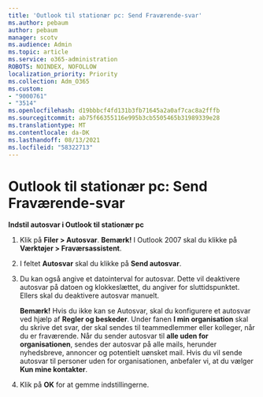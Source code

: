 ```yaml
---
title: 'Outlook til stationær pc: Send Fraværende-svar'
ms.author: pebaum
author: pebaum
manager: scotv
ms.audience: Admin
ms.topic: article
ms.service: o365-administration
ROBOTS: NOINDEX, NOFOLLOW
localization_priority: Priority
ms.collection: Adm_O365
ms.custom:
- "9000761"
- "3514"
ms.openlocfilehash: d19bbbcf4fd131b3fb71645a2a0af7cac8a2fffb
ms.sourcegitcommit: ab75f66355116e995b3cb5505465b31989339e28
ms.translationtype: MT
ms.contentlocale: da-DK
ms.lasthandoff: 08/13/2021
ms.locfileid: "58322713"
---
```

# <a name="outlook-desktop-send-out-of-office-replies"></a>Outlook til stationær pc: Send Fraværende-svar

**Indstil autosvar i Outlook til stationær pc**

1. Klik på **Filer > Autosvar**. 
    **Bemærk!** I Outlook 2007 skal du klikke på **Værktøjer > Fraværsassistent**.

2. I feltet **Autosvar** skal du klikke på **Send autosvar**.

3. Du kan også angive et datointerval for autosvar. Dette vil deaktivere autosvar på datoen og klokkeslættet, du angiver for sluttidspunktet. Ellers skal du deaktivere autosvar manuelt.

    **Bemærk!** Hvis du ikke kan se Autosvar, skal du konfigurere et autosvar ved hjælp af **Regler og beskeder**. Under fanen **I min organisation** skal du skrive det svar, der skal sendes til teammedlemmer eller kolleger, når du er fraværende. Når du sender autosvar til **alle uden for organisationen**, sendes der autosvar på alle mails, herunder nyhedsbreve, annoncer og potentielt uønsket mail. Hvis du vil sende autosvar til personer uden for organisationen, anbefaler vi, at du vælger **Kun mine kontakter**.

4. Klik på **OK** for at gemme indstillingerne.
